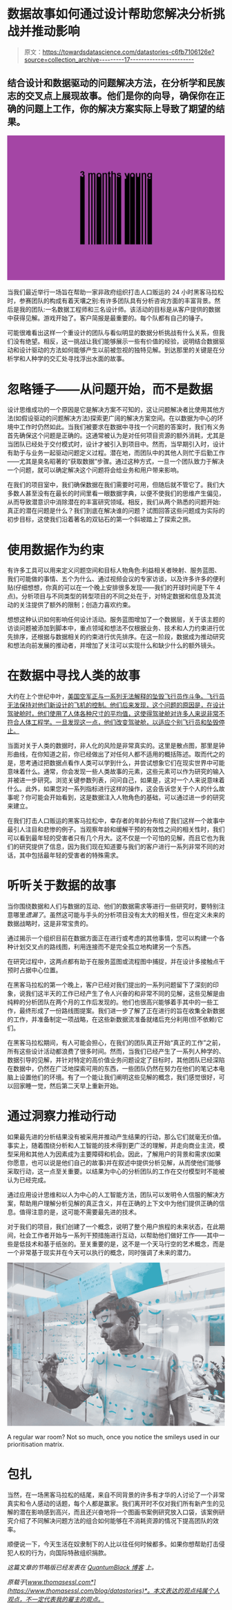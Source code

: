 # 数据故事如何通过设计帮助您解决分析挑战并推动影响

> 原文：<https://towardsdatascience.com/datastories-c6fb7106126e?source=collection_archive---------17----------------------->

## 结合设计和数据驱动的问题解决方法，在分析学和民族志的交叉点上展现故事。他们是你的向导，确保你在正确的问题上工作，你的解决方案实际上导致了期望的结果。

![](img/eaa7e4c509fe29e641e03608244e4f73.png)

当我们最近举行一场旨在帮助一家非政府组织打击人口贩运的 24 小时黑客马拉松时，参赛团队的构成有着天壤之别:有许多团队具有分析咨询方面的丰富背景。然后是我的团队:一名数据工程师和三名设计师。该活动的目标是从客户提供的数据中获得见解。游戏开始了。客户简报是最重要的。每个队都有自己的锤子。

可能很难看出这样一个重设计的团队与看似明显的数据分析挑战有什么关系，但我们没有绝望。相反，这一挑战让我们能够展示一些有价值的经验，说明结合数据驱动和设计驱动的方法如何能够产生以前被忽视的独特见解。到达那里的关键是在分析学和人种学的交汇处寻找浮出水面的故事。

# 忽略锤子——从问题开始，而不是数据

设计思维成功的一个原因是它是解决方案不可知的，这让问题解决者比使用其他方法(如假设驱动的问题解决方法)探索更广阔的解决方案空间。在以数据为中心的环境中工作时仍然如此。当我们被要求在数据中寻找一个问题的答案时，我们有义务首先确保这个问题是正确的。这通常被认为是对任何项目资源的额外消耗，尤其是当团队已经处于交付模式时，设计才被引入到项目中。然而，当早期引入时，设计有助于与业务一起驱动问题定义过程。潜在地，而团队中的其他人则忙于后勤工作——尤其是臭名昭著的“获取数据”步骤。通过这种方式，一旦一个团队致力于解决一个问题，就可以确定解决这个问题将会给业务和用户带来影响。

在我们的项目室中，我们确保数据在我们需要时可用，但随后就不管它了。我们大多数人甚至没有在最长的时间里看一眼数据字典，以便不使我们的思维产生偏见，从而导致潜意识中消除潜在的丰富研究领域。相反，我们从两个熟悉的问题开始:真正的潜在问题是什么？我们到底在解决谁的问题？试图回答这些问题成为实际的初步目标，这使我们沿着著名的双钻石的第一个斜坡踏上了探索之旅。

# 使用数据作为约束

有许多工具可以用来定义问题空间和目标人物角色:利益相关者映射、服务蓝图、我们可能做的事情、五个为什么、通过视频会议的专家访谈，以及许多许多的便利贴(仔细想想，你真的可以在一个晚上安排很多发现——我们的开球时间是下午 4 点)。分析项目与不同类型的转型项目的不同之处在于，对特定数据和信息及其流动的关注提供了额外的限制；创造力喜欢约束。

想想这种认识如何影响任何设计活动。服务蓝图增加了一个数据层，关于该主题的访谈问题被添加到脚本中，重点领域和想法不仅根据业务、技术和人力约束进行优先排序，还根据与数据相关的约束进行优先排序。在这一阶段，数据成为推动研究和想法向前发展的推动者，并增加了关注可以实现什么和缺少什么的额外镜头。

# 在数据中寻找人类的故事

大约在上个世纪中叶，[美国空军正与一系列无法解释的坠毁飞行员作斗争。飞行员无法保持对他们新设计的飞机的控制。他们后来发现，这个问题的原因是，在设计驾驶舱时，他们使用了人体各种尺寸的平均值，这使得驾驶舱对许多人来说非常不符合人体工程学。一旦发现这一点，他们改变驾驶舱，以适应个别飞行员和坠毁停止。](https://www.thestar.com/news/insight/2016/01/16/when-us-air-force-discovered-the-flaw-of-averages.html)

当面对关于人类的数据时，非人化的风险是非常真实的。这里是散点图，那里是钟形曲线，在你知道之前，你已经做出了对任何人都不适用的概括陈述。取而代之的是，思考通过把数据点看作人类可以学到什么，并尝试想象它们在现实世界中可能意味着什么。通常，你会发现一些人类故事的元素，这些元素可以作为研究的输入并被进一步研究。浏览关键参数列表，问问自己，如果<metric>是<x>，这对一个人来说意味着什么。此外，如果您对一系列指标进行这样的操作，这会告诉您关于个人的什么故事呢？你可能会开始看到，这是数据注入人物角色的基础，可以通过进一步的研究来建立。</x></metric>

在我们打击人口贩运的黑客马拉松中，幸存者的年龄分布给了我们这样一个故事中最引人注目和悲惨的例子。当观察年龄和缓解干预的有效性之间的相关性时，我们可以看到最年轻的受害者只有几个月大。这不仅是一个可怕的见解，而且它也为我们的研究提供了信息，因为我们现在知道要与我们的客户进行一系列非常不同的对话，其中包括最年轻的受害者的特殊需求。

# 听听关于数据的故事

当你围绕数据和人们与数据的互动、他们的数据需求等进行一些研究时，要特别注意哪里*遗漏了*。虽然这可能与手头的分析项目没有太大的相关性，但在定义未来的数据战略时，这是非常宝贵的。

通过揭示一个组织目前在数据方面正在进行或考虑的其他事情，您可以构建一个各种计划交叉点的路线图，利用连接而不是完全孤立地构建另一个东西。

在研究过程中，这两点都有助于在服务蓝图或流程图中捕捉，并在设计多接触点干预时占据中心位置。

在黑客马拉松的第一个晚上，客户已经对我们提出的一系列问题留下了深刻的印象，说我们这半天的工作已经产生了令人兴奋的和非常不同的见解，这些见解是由纯粹的分析团队在两个月的工作后发现的。他们也很高兴能够着手其中的一些工作，最终形成了一份路线图提案。我们进一步了解了正在进行的旨在收集全新数据的工作，并准备制定一项战略，在这些新数据流准备就绪后充分利用(但不依赖)它们。

在黑客马拉松期间，有人可能会担心，在我们的团队真正开始“真正的工作”之前，所有这些设计活动都浪费了很多时间。然而，当我们已经产生了一系列人种学的、数据引导的见解，并针对特定的高价值业务问题设定了目标时，其他团队已经深陷在数据中，仍然在广泛地探索可用的东西，一些团队仍然在努力在他们的笔记本电脑上设置他们的环境。有了一个能让我们阐明这些见解的概念，我们感觉很好，可以回家睡一觉，然后第二天早上重新开始。

# 通过洞察力推动行动

如果最先进的分析结果没有被采用并推动产生结果的行动，那么它们就毫无价值。事实上，随着围绕分析和人工智能的技术得到更广泛的理解，并走向商业主流，模型采用和其他人为因素成为主要障碍和机会。因此，了解用户的背景和需求(如果你愿意，也可以说是他们自己的故事)并在叙述中提供分析见解，从而使他们能够采取行动，这一点至关重要。以结果为中心的分析团队的工作在交付模型时不能被认为已经完成。

通过应用设计思维和以人为中心的人工智能方法，团队可以发明令人信服的解决方案，帮助用户理解分析见解的真正含义，并在正确的上下文中为他们提供正确的信息。值得注意的是，这可能不需要最先进的技术。

对于我们的项目，我们创建了一个概念，说明了整个用户旅程的未来状态，在此期间，社会工作者开始与一系列干预措施进行互动，以帮助他们做好工作——其中一些是低技术和基于纸张的。至关重要的是，这不是一个天马行空的艺术概念，而是一个非常基于现实并在今天可以执行的概念，同时强调了未来的潜力。

![](img/1c79e2bf7200b0c22fd82a00a757e329.png)

A regular war room? Not so much, once you notice the smileys used in our prioritisation matrix.

# 包扎

当然，在一场黑客马拉松的结尾，来自不同背景的许多有才华的人讨论了一个非常真实和令人感动的话题，每个人都是赢家。我们离开时不仅对我们所有新产生的见解的潜在影响感到高兴，而且还兴奋地将一个图画书案例研究放入口袋，该案例研究介绍了不同解决问题方法的组合如何能够在不消耗资源的情况下提高团队的效率。

顺便说一下，今天生活在奴隶制下的人比以往任何时候都多。如果你想帮助打击侵犯人权的行为，向国际特赦组织捐款。

*这篇文章的节略版已经发表在* [*QuantumBlack 博客*](https://medium.com/@QuantumBlack/weaving-data-stories-and-driving-impact-a-design-led-approach-4ec72e43e70a) *上。*

*原载于*[*www.thomasessl.com*](https://www.thomasessl.com/blog/datastories)*。本文表达的观点纯属个人观点，不一定代表我的雇主的观点。*